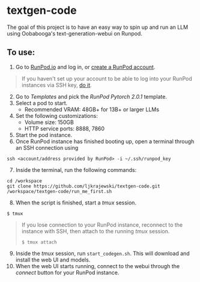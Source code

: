 # textgen-code
The goal of this project is to have an easy way to spin up and run an LLM using Oobabooga's text-generation-webui on Runpod.

## To use:
1. Go to [RunPod.io](https://runpod.io/) and log in, or [create a RunPod account](https://www.runpod.io/console/signup).
> If you haven't set up your account to be able to log into your RunPod instances via SSH key, [do it](https://blog.runpod.io/how-to-set-up-terminal-access-on-runpod/).   
2. Go to _Templates_ and pick the _RunPod Pytorch 2.0.1_ template.
3. Select a pod to start.
   - Recommended VRAM:  48GB+ for 13B+ or larger LLMs
4. Set the following customizations:
   - Volume size: 150GB
   - HTTP service ports: 8888, 7860
5. Start the pod instance.
6. Once RunPod instance has finished booting up, open a terminal through an SSH connection using 
```
ssh <account/address provided by RunPod> -i ~/.ssh/runpod_key
```  
7. Inside the terminal, run the following commands:
```
cd /workspace
git clone https://github.com/ljkrajewski/textgen-code.git
/workspace/textgen-code/run_me_first.sh
```
8. When the script is finished, start a _tmux_ session.
```
$ tmux
```
> If you lose connection to your RunPod instance, reconnect to the instance with SSH, then attach to the running _tmux_ session.
> ```
> $ tmux attach
> ```
9. Inside the _tmux_ session, run ```start_codegen.sh```. This will download and install the web UI and models.
10. When the web UI starts running, connect to the webui through the _connect_ button for your RunPod instance.
